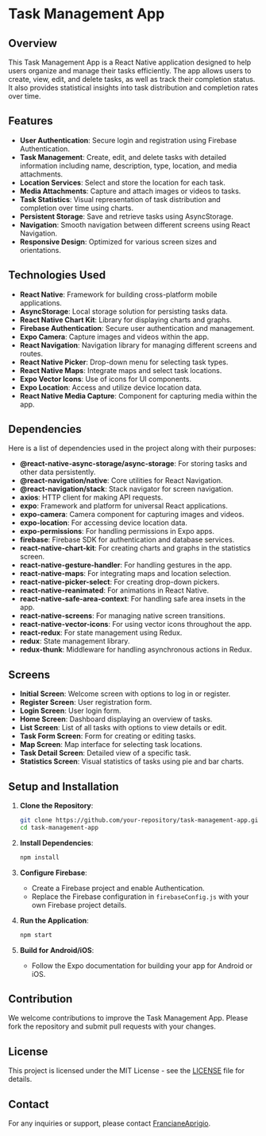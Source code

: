 
# Task Management App

## Overview

This Task Management App is a React Native application designed to help users organize and manage their tasks efficiently. The app allows users to create, view, edit, and delete tasks, as well as track their completion status. It also provides statistical insights into task distribution and completion rates over time.

## Features

- **User Authentication**: Secure login and registration using Firebase Authentication.
- **Task Management**: Create, edit, and delete tasks with detailed information including name, description, type, location, and media attachments.
- **Location Services**: Select and store the location for each task.
- **Media Attachments**: Capture and attach images or videos to tasks.
- **Task Statistics**: Visual representation of task distribution and completion over time using charts.
- **Persistent Storage**: Save and retrieve tasks using AsyncStorage.
- **Navigation**: Smooth navigation between different screens using React Navigation.
- **Responsive Design**: Optimized for various screen sizes and orientations.

## Technologies Used

- **React Native**: Framework for building cross-platform mobile applications.
- **AsyncStorage**: Local storage solution for persisting tasks data.
- **React Native Chart Kit**: Library for displaying charts and graphs.
- **Firebase Authentication**: Secure user authentication and management.
- **Expo Camera**: Capture images and videos within the app.
- **React Navigation**: Navigation library for managing different screens and routes.
- **React Native Picker**: Drop-down menu for selecting task types.
- **React Native Maps**: Integrate maps and select task locations.
- **Expo Vector Icons**: Use of icons for UI components.
- **Expo Location**: Access and utilize device location data.
- **React Native Media Capture**: Component for capturing media within the app.

## Dependencies

Here is a list of dependencies used in the project along with their purposes:

- **@react-native-async-storage/async-storage**: For storing tasks and other data persistently.
- **@react-navigation/native**: Core utilities for React Navigation.
- **@react-navigation/stack**: Stack navigator for screen navigation.
- **axios**: HTTP client for making API requests.
- **expo**: Framework and platform for universal React applications.
- **expo-camera**: Camera component for capturing images and videos.
- **expo-location**: For accessing device location data.
- **expo-permissions**: For handling permissions in Expo apps.
- **firebase**: Firebase SDK for authentication and database services.
- **react-native-chart-kit**: For creating charts and graphs in the statistics screen.
- **react-native-gesture-handler**: For handling gestures in the app.
- **react-native-maps**: For integrating maps and location selection.
- **react-native-picker-select**: For creating drop-down pickers.
- **react-native-reanimated**: For animations in React Native.
- **react-native-safe-area-context**: For handling safe area insets in the app.
- **react-native-screens**: For managing native screen transitions.
- **react-native-vector-icons**: For using vector icons throughout the app.
- **react-redux**: For state management using Redux.
- **redux**: State management library.
- **redux-thunk**: Middleware for handling asynchronous actions in Redux.

## Screens

- **Initial Screen**: Welcome screen with options to log in or register.
- **Register Screen**: User registration form.
- **Login Screen**: User login form.
- **Home Screen**: Dashboard displaying an overview of tasks.
- **List Screen**: List of all tasks with options to view details or edit.
- **Task Form Screen**: Form for creating or editing tasks.
- **Map Screen**: Map interface for selecting task locations.
- **Task Detail Screen**: Detailed view of a specific task.
- **Statistics Screen**: Visual statistics of tasks using pie and bar charts.

## Setup and Installation

1. **Clone the Repository**:
    ```bash
    git clone https://github.com/your-repository/task-management-app.git
    cd task-management-app
    ```

2. **Install Dependencies**:
    ```bash
    npm install
    ```

3. **Configure Firebase**:
    - Create a Firebase project and enable Authentication.
    - Replace the Firebase configuration in `firebaseConfig.js` with your own Firebase project details.

4. **Run the Application**:
    ```bash
    npm start
    ```

5. **Build for Android/iOS**:
    - Follow the Expo documentation for building your app for Android or iOS.

## Contribution

We welcome contributions to improve the Task Management App. Please fork the repository and submit pull requests with your changes.

## License

This project is licensed under the MIT License - see the [LICENSE](LICENSE) file for details.

## Contact

For any inquiries or support, please contact [FrancianeAprigio](mailto:francianefad@outlook.com).

